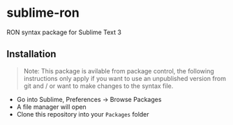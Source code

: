 # sublime-ron

RON syntax package for Sublime Text 3

## Installation

> Note: This package is avilable from package control,
> the following instructions only apply if you want
> to use an unpublished version from git and / or
> want to make changes to the syntax file.

* Go into Sublime, Preferences -> Browse Packages
* A file manager will open
* Clone this repository into your `Packages` folder
